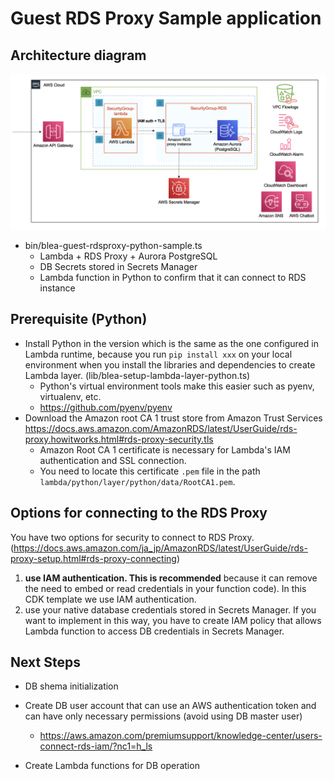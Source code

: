 # Guest RDS Proxy Sample application

## Architecture diagram

![RDSProxySample](../../doc/images/BLEA-GuestRDSProxySample.png)

- bin/blea-guest-rdsproxy-python-sample.ts
  - Lambda + RDS Proxy + Aurora PostgreSQL
  - DB Secrets stored in Secrets Manager
  - Lambda function in Python to confirm that it can connect to RDS instance

## Prerequisite (Python)

- Install Python in the version which is the same as the one configured in Lambda runtime, because you run `pip install xxx` on your local environment when you install the libraries and dependencies to create Lambda layer. (lib/blea-setup-lambda-layer-python.ts)
  - Python's virtual environment tools make this easier such as pyenv, virtualenv, etc.
  - https://github.com/pyenv/pyenv
- Download the Amazon root CA 1 trust store from Amazon Trust Services https://docs.aws.amazon.com/AmazonRDS/latest/UserGuide/rds-proxy.howitworks.html#rds-proxy-security.tls
  - Amazon Root CA 1 certificate is necessary for Lambda's IAM authentication and SSL connection.
  - You need to locate this certificate `.pem` file in the path `lambda/python/layer/python/data/RootCA1.pem`.

## Options for connecting to the RDS Proxy

You have two options for security to connect to RDS Proxy. (https://docs.aws.amazon.com/ja_jp/AmazonRDS/latest/UserGuide/rds-proxy-setup.html#rds-proxy-connecting)

1. **use IAM authentication. This is recommended** because it can remove the need to embed or read credentials in your function code). In this CDK template we use IAM authentication.
2. use your native database credentials stored in Secrets Manager. If you want to implement in this way, you have to create IAM policy that allows Lambda function to access DB credentials in Secrets Manager.

## Next Steps

- DB shema initialization
- Create DB user account that can use an AWS authentication token and can have only necessary permissions (avoid using DB master user)

  - https://aws.amazon.com/premiumsupport/knowledge-center/users-connect-rds-iam/?nc1=h_ls

- Create Lambda functions for DB operation
